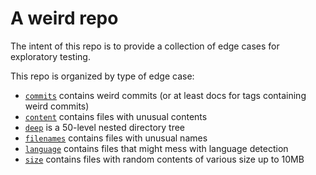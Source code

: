 # A weird repo

The intent of this repo is to provide a collection of edge cases for exploratory testing.

This repo is organized by type of edge case:

- [`commits`](./commits) contains weird commits (or at least docs for tags containing weird commits)
- [`content`](./content) contains files with unusual contents
- [`deep`](./deep) is a 50-level nested directory tree
- [`filenames`](./filenames) contains files with unusual names
- [`language`](./language) contains files that might mess with language detection
- [`size`](./size) contains files with random contents of various size up to 10MB
